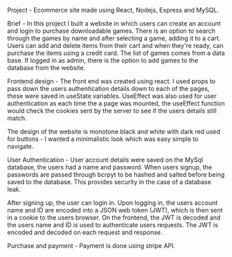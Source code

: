 Project - 
Ecommerce site made using React, Nodejs, Express and MySQL.

Brief - 
In this project I built a website in which users can create an account and login to purchase downloadable games. There is an option to search through the games by name and after selecting a game, adding it to a cart. Users can add and delete items from their cart and when they're ready, can purchase the items using a credit card. The list of games comes from a data base. If logged in as admin, there is the option to add games to the database from the website.

Frontend design -
The front end was created using react. I used props to pass down the users authentication details down to each of the pages, these were saved in useState variables. UseEffect was also used for user authentication as each time the a page was mounted, the useEffect function would check the cookies sent by the server to see if the users details still match.

The design of the website is monotone black and white with dark red used for buttons - I wanted a minimalistic look which was easy simple to navigate.

User Authentication - 
User account details were saved on the MySql database, the users had a name and password. When users signup, the passwords are passed through bcrpyt to be hashed and salted before being saved to the database. This provides security in the case of a database leak.

After signing up, the user can login in. Upon logging in, the users account name and ID are encoded into a JSON web token (JWT), which is then sent in a cookie to the users browser. On the frontend, the JWT is decoded and the users name and ID is used to authenticate users requests. The JWT is encoded and decoded on each request and response.

Purchase and payment -
Payment is done using stripe API.

